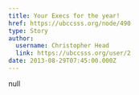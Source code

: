 ```yaml
---
title: Your Execs for the year! 
href: https://ubccsss.org/node/490
type: Story
author:
  username: Christopher Head
  link: https://ubccsss.org/user/2
date: 2013-08-29T07:45:00.000Z
---
```


null